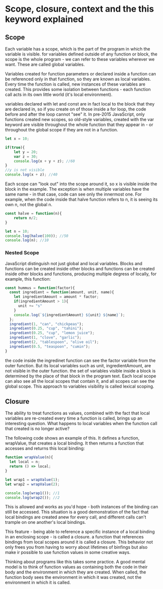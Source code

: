 # Scope, closure, context and the this keyword explained

## Scope
Each variable has a scope, which is the part of the program in which the variable is visible. for variables defined outside of any function or block, the scope is the whole program - we can refer to these variables wherever we want. These are called global variables.

Variables created for function parameters or declared inside a function can be referenced only in that function, so they are known as local variables. Every time the function is called, new instances of these variables are created. This provides some isolation between functions - each function call acts in its own little world (it's local environment).

variables declared with let and const are in fact local to the block that they are declared in, so if you create on of those inside a for loop, the code before and after the loop cannot "see" it. In pre-2015 JavaScript, only functions created new scopes, so old-style variables, created with the var keyword are visible throughout the whole function that they appear in - or throughout the global scope if they are not in a function.

```javascript
let x = 10;

if(true){
	let y = 20;
	var z = 30;
	console.log(x + y + z); //60
}
//y is not visible
console.log(x + z); //40

```

Each scope can "look out" into the scope around it, so x is visible inside the block in the example. The exception is when multiple variables have the same name - in that case, code can see only the innermost one. For example, when the code inside that halve function refers to n, it is seeing its own n, not the global n.
```javascript
const halve = function(n){
	return n/2;
}

let n = 10;
console.log(halve(100)); //50
console.log(n); //10

```
###  Nested Scope

JavaScript distinguish not just global and local variables. Blocks and functions can be created inside other blocks and functions can be created inside other blocks and functions, producing multiple degress of locally, for example, this function:

```javascript
const hummus = function(factor){
  const ingredient = function(amount, unit, name){
    let ingredientAmount = amount * factor;
    if(ingredientAmount > 1){
      unit += "s"
    }
    console.log(`${ingredientAmount} ${unit} ${name}`);
  };
  ingredient(1, "can", "chickpeas");
  ingredient(0.25, "cup", "tahini");
  ingredient(0.25, "cup", "lemon juice");
  ingredient(1, "clove", "garlic");
  ingredient(2, "tablespoon", "olive oil");
  ingredient(0.5, "teaspoon", "cumin");
}

```
the code inside the ingredinet function can see the factor variable from the outer function. But its local variables such as unit, ingredientAmount, are not visible in the outer function. the set of variables visible  inside a block is determined by the place of that block in the program text. Each local scope can also see all the local scopes that contain it, and all scopes can see the global scope. This approach to variables visibility is called lexical scoping.

## Closure

The ability to treat functions as values, combined with the fact that local variables are re-created every time a function is called, brings up an interesting question. What happens to local variables when the function call that created is no longer active?

The following code shows an example of this. It defines a function, wrapValue, that creates a local binding. It then returns a function that accesses and returns this local binding:

```javascript
function wrapValue(n){
  let local = n;
  return () => local;
}

let wrap1 = wrapValue(1);
let wrap2 = wrapValue(2);

console.log(wrap1()); //1
console.log(wrap2()); //2
```

This is allowed and works as you'd hope - both instances of the binding can still be accessed. This situation is a good demonstration of the fact that local bindings are created anew for every call, and different calls can't trample on one another's local bindings.

This feature - being able to reference a specific instance of a local binding in an enclosing scope - is called a closure. a function that references bindings from local scopes around it is called a closure. This behavior not only frees you from having to worry about lifetimes of binfings but also make ir possible to use function values in some creative ways.

Thinking about programs like this takes some practice. A good mental model is to think of function values as containing both the code in their body and the environment in which they are created. When called, the function body sees the environment in which it was created, not the environment in which it is called.